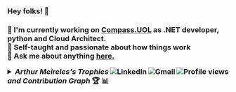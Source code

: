 <h3>Hey folks! 👋<h3/>

:department_store: I'm currently working on <a href="https://compass.uol/">Compass.UOL</a> as .NET developer, python and Cloud Architect.
<br />
👀 Self-taught and passionate about how things work
<br />
:speech_balloon: Ask me about anything <a href="https://github.com/arthurmeirelessm/arthurmeirelessm/issues">here.</a>
<br />

<img src="https://komarev.com/ghpvc/?username=arthurmeirelessm&label=Profile%20views&color=0e75b6&style=flat-square&color=yellow" title="Profile views" align="right" alt="Profile views" />

<a href="mailto:arthurmsesjdfdn@gmail.com">
    <img src="https://img.shields.io/badge/-Gmail-c14438?style=flat-square&logo=Gmail&logoColor=white" title="Send me an email" align="right" alt="Gmail">
</a>

<a href="https://www.linkedin.com/in/arthur-meireles-76b474214/">
    <img src="https://img.shields.io/badge/-LinkedIn-blue?style=flat-square&logo=Linkedin&logoColor=white" title="My Social Network" align="right" alt="LinkedIn">
</a>

<details title="Arthur Meireles's Trophies and Contribution Graph">
    <br />
    <summary align="left"><strong><i>Arthur Meireles's Trophies and Contribution Graph</i></strong> 🏆 📊</summary>
    <p align="center">
        <a href="https://github-profile-trophy.vercel.app/?username=arthurmeirelessm&column=4&theme=gruvbox&margin-w=4&margin-h=4&no-frame=true">
            <img 
                 src="https://github-profile-trophy.vercel.app/?username=arthurmeirelessm&column=4&theme=gruvbox&margin-w=4&margin-h=4&no-frame=true" 
                 width="70%"
                 title="Arthur Meireles's Trophies"
            />
        </a>
        <br /><br/>
        <a href="https://activity-graph.herokuapp.com/graph?username=arthurmeirelessm&theme=github">
            <img
                 src="https://activity-graph.herokuapp.com/graph?username=arthurmeirelessm&theme=github"
                 width="100%"
                 title="Arthur Meireles's Contribution Graph"
            />
        </a>
    </p>
</details>
  
  
  
            
          
          
          
